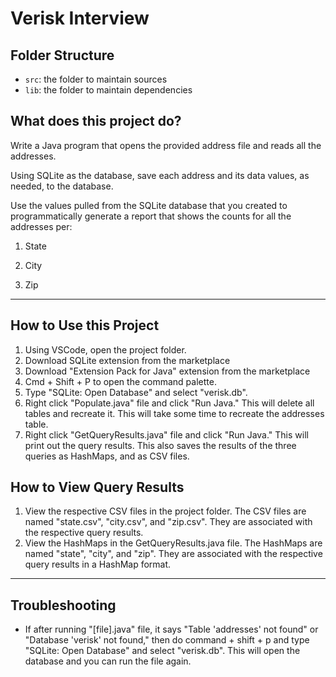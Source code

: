 # Verisk Interview

## Folder Structure

- `src`: the folder to maintain sources
- `lib`: the folder to maintain dependencies

## What does this project do?
Write a Java program that opens the provided address file and reads all the addresses.

Using SQLite as the database, save each address and its data values, as needed, to the database.

Use the values pulled from the SQLite database that you created to programmatically generate a report that shows the counts for all the addresses per:

1. State

2. City

3. Zip

---

## How to Use this Project

1. Using VSCode, open the project folder.
2. Download SQLite extension from the marketplace
3. Download "Extension Pack for Java" extension from the marketplace
4. Cmd + Shift + P to open the command palette.
5. Type "SQLite: Open Database" and select "verisk.db".
6. Right click "Populate.java" file and click "Run Java." This will delete all tables and recreate it. This will take some time to recreate the addresses table.
7. Right click "GetQueryResults.java" file and click "Run Java." This will print out the query results. This also saves the results of the three queries as HashMaps, and as CSV files.




## How to View Query Results
1. View the respective CSV files in the project folder. The CSV files are named "state.csv", "city.csv", and "zip.csv". They are associated with the respective query results.
2. View the HashMaps in the GetQueryResults.java file. The HashMaps are named "state", "city", and "zip". They are associated with the respective query results in a HashMap format.

---
## Troubleshooting

- If after running "[file].java" file, it says "Table 'addresses' not found" or "Database 'verisk' not found," then do command + shift + p and type "SQLite: Open Database" and select "verisk.db". This will open the database and you can run the file again.


